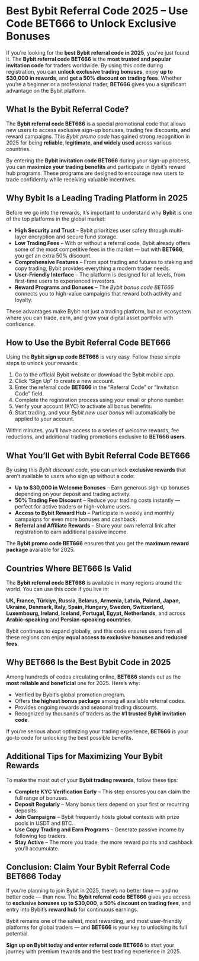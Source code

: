 <h1>Best Bybit Referral Code 2025 – Use Code BET666 to Unlock Exclusive Bonuses</h1>
<p>If you’re looking for the <strong>best Bybit referral code in 2025</strong>, you’ve just found it. The <strong>Bybit referral code BET666</strong> is the <strong>most trusted and popular invitation code</strong> for traders worldwide. By using this code during registration, you can <strong>unlock exclusive trading bonuses</strong>, enjoy <strong>up to $30,000 in rewards</strong>, and <strong>get a 50% discount on trading fees</strong>. Whether you’re a beginner or a professional trader, <strong>BET666</strong> gives you a significant advantage on the Bybit platform.</p>
</header>
<section>
<h2>What Is the Bybit Referral Code?</h2>
<p>The <strong>Bybit referral code BET666</strong> is a special promotional code that allows new users to access exclusive sign-up bonuses, trading fee discounts, and reward campaigns. This <em>Bybit promo code</em> has gained strong recognition in 2025 for being <strong>reliable, legitimate, and widely used</strong> across various countries.</p>
<p>By entering the <strong>Bybit invitation code BET666</strong> during your sign-up process, you can <strong>maximize your trading benefits</strong> and participate in Bybit’s reward hub programs. These programs are designed to encourage new users to trade confidently while receiving valuable incentives.</p>
</section>
<section>
<h2>Why Bybit Is a Leading Trading Platform in 2025</h2>
<p>Before we go into the rewards, it’s important to understand why <strong>Bybit</strong> is one of the top platforms in the global market:</p>
<ul>
<li><strong>High Security and Trust</strong> – Bybit prioritizes user safety through multi-layer encryption and secure fund storage.</li>
<li><strong>Low Trading Fees</strong> – With or without a referral code, Bybit already offers some of the most competitive fees in the market — but with <strong>BET666</strong>, you get an extra 50% discount.</li>
<li><strong>Comprehensive Features</strong> – From spot trading and futures to staking and copy trading, Bybit provides everything a modern trader needs.</li>
<li><strong>User-Friendly Interface</strong> – The platform is designed for all levels, from first-time users to experienced investors.</li>
<li><strong>Reward Programs and Bonuses</strong> – The <em>Bybit bonus code BET666</em> connects you to high-value campaigns that reward both activity and loyalty.</li>
</ul>
<p>These advantages make Bybit not just a trading platform, but an ecosystem where you can trade, earn, and grow your digital asset portfolio with confidence.</p>
</section>
<section>
<h2>How to Use the Bybit Referral Code BET666</h2>
<p>Using the <strong>Bybit sign up code BET666</strong> is very easy. Follow these simple steps to unlock your rewards:</p>
<ol>
<li>Go to the official Bybit website or download the Bybit mobile app.</li>
<li>Click “Sign Up” to create a new account.</li>
<li>Enter the referral code <strong>BET666</strong> in the “Referral Code” or “Invitation Code” field.</li>
<li>Complete the registration process using your email or phone number.</li>
<li>Verify your account (KYC) to activate all bonus benefits.</li>
<li>Start trading, and your <em>Bybit new user bonus</em> will automatically be applied to your account.</li>
</ol>
<p>Within minutes, you’ll have access to a series of welcome rewards, fee reductions, and additional trading promotions exclusive to <strong>BET666 users</strong>.</p>
</section>
<section>
<h2>What You’ll Get with Bybit Referral Code BET666</h2>
<p>By using this <em>Bybit discount code</em>, you can unlock <strong>exclusive rewards</strong> that aren’t available to users who sign up without a code:</p>
<ul>
<li><strong>Up to $30,000 in Welcome Bonuses</strong> – Earn generous sign-up bonuses depending on your deposit and trading activity.</li>
<li><strong>50% Trading Fee Discount</strong> – Reduce your trading costs instantly — perfect for active traders or high-volume users.</li>
<li><strong>Access to Bybit Reward Hub</strong> – Participate in weekly and monthly campaigns for even more bonuses and cashback.</li>
<li><strong>Referral and Affiliate Rewards</strong> – Share your own referral link after registration to earn additional passive income.</li>
</ul>
<p>The <strong>Bybit promo code BET666</strong> ensures that you get the <strong>maximum reward package</strong> available for 2025.</p>
</section>
<section>
<h2>Countries Where BET666 Is Valid</h2>
<p>The <strong>Bybit referral code BET666</strong> is available in many regions around the world. You can use this code if you live in:</p>
<p><strong>UK, France, Türkiye, Russia, Belarus, Armenia, Latvia, Poland, Japan, Ukraine, Denmark, Italy, Spain, Hungary, Sweden, Switzerland, Luxembourg, Ireland, Iceland, Portugal, Egypt, Netherlands</strong>, and across <strong>Arabic-speaking</strong> and <strong>Persian-speaking countries</strong>.</p>
<p>Bybit continues to expand globally, and this code ensures users from all these regions can enjoy <strong>equal access to exclusive bonuses and reduced fees</strong>.</p>
</section>
<section>
<h2>Why BET666 Is the Best Bybit Code in 2025</h2>
<p>Among hundreds of codes circulating online, <strong>BET666</strong> stands out as the <strong>most reliable and beneficial</strong> one for 2025. Here’s why:</p>
<ul>
<li>Verified by Bybit’s global promotion program.</li>
<li>Offers <strong>the highest bonus package</strong> among all available referral codes.</li>
<li>Provides ongoing rewards and seasonal trading discounts.</li>
<li>Recognized by thousands of traders as the <strong>#1 trusted Bybit invitation code</strong>.</li>
</ul>
<p>If you’re serious about optimizing your trading experience, <strong>BET666</strong> is your go-to code for unlocking the best possible benefits.</p>
</section>
<section>
<h2>Additional Tips for Maximizing Your Bybit Rewards</h2>
<p>To make the most out of your <strong>Bybit trading rewards</strong>, follow these tips:</p>
<ul>
<li><strong>Complete KYC Verification Early</strong> – This step ensures you can claim the full range of bonuses.</li>
<li><strong>Deposit Regularly</strong> – Many bonus tiers depend on your first or recurring deposits.</li>
<li><strong>Join Campaigns</strong> – Bybit frequently hosts global contests with prize pools in USDT and BTC.</li>
<li><strong>Use Copy Trading and Earn Programs</strong> – Generate passive income by following top traders.</li>
<li><strong>Stay Active</strong> – The more you trade, the more reward points and cashback you’ll accumulate.</li>
</ul>
</section>
<footer>
<h2>Conclusion: Claim Your Bybit Referral Code BET666 Today</h2>
<p>If you’re planning to join Bybit in 2025, there’s no better time — and no better code — than now. The <strong>Bybit referral code BET666</strong> gives you access to <strong>exclusive bonuses up to $30,000</strong>, a <strong>50% discount on trading fees</strong>, and entry into Bybit’s <strong>reward hub</strong> for continuous earnings.</p>
<p>Bybit remains one of the safest, most rewarding, and most user-friendly platforms for global traders — and <strong>BET666</strong> is your key to unlocking its full potential.</p>
<p><strong>Sign up on Bybit today and enter referral code BET666</strong> to start your journey with premium rewards and the best trading experience in 2025.</p>
</footer>
</article>
</body>
</html>
